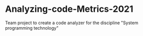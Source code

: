 # Analyzing-code-Metrics-2021

Team project to create a code analyzer for the discipline "System programming technology"
